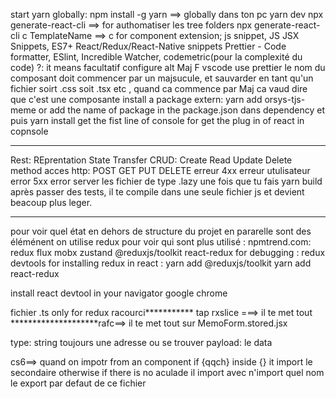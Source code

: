 start yarn globally:
npm install -g yarn ==> globally dans ton pc
yarn dev
npx generate-react-cli ==> for authomatiser les tree folders
npx generate-react-cli c TemplateName ==> c for component
extension; js snippet, JS JSX Snippets, ES7+ React/Redux/React-Native snippets
Prettier - Code formatter, ESlint, Incredible Watcher, codemetric(pour la complexité du code)
?: it means facultatif
configure alt Maj F vscode use prettier
le nom du composant doit commencer par un majsucule, et sauvarder en tant qu'un fichier soirt .css soit .tsx etc , quand ca commence par Maj ca vaud dire que c'est une composante
install a package extern: yarn add orsys-tjs-meme
or  add the name of package in the package.json dans dependency et puis yarn install
get the fist line of console for get the plug in of react in copnsole

***************
Rest: REprentation State Transfer
CRUD: Create Read Update Delete
method acces http: POST GET PUT DELETE
erreur 4xx erreur utulisateur
error 5xx error server
les fichier de type .lazy une fois que tu fais yarn build après passer des tests, il te compile dans une seule fichier js et devient beacoup plus leger.


***************************
pour voir quel état en dehors de structure du projet en pararelle sont des éléménent on utilise redux
pour voir qui sont plus utilisé : npmtrend.com: redux flux mobx zustand @reduxjs/toolkit react-redux
for debugging : redux devtools
for installing redux in react : yarn add @reduxjs/toolkit
yarn add react-redux

install react devtool in your navigator google chrome

fichier .ts only for redux
racourci*********** tap rxslice ===> il te met tout
********************rafc==> il te met tout sur MemoForm.stored.jsx

type: string toujours une adresse ou se trouver
payload: le data


cs6==> quand on impotr from an component 
if  {qqch} inside {} it import le secondaire otherwise if there is no aculade il import avec n'import quel nom le export par defaut de ce fichier